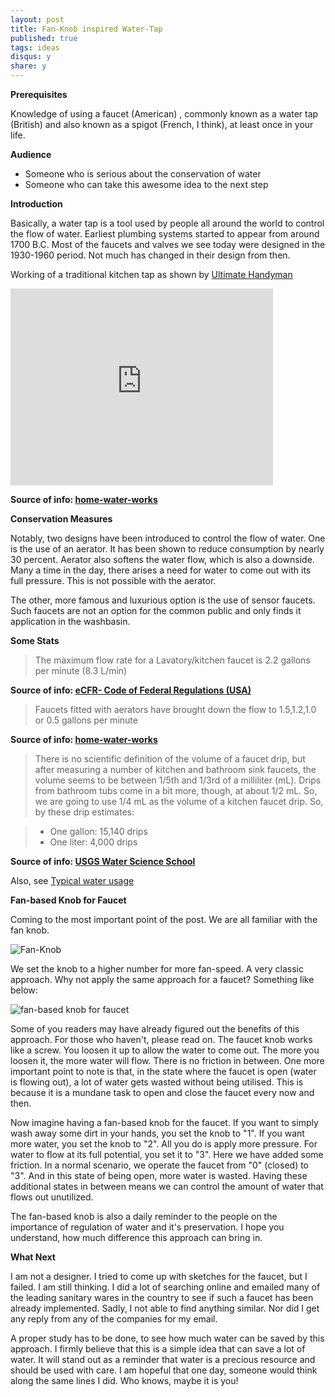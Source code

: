 ```yaml
---
layout: post
title: Fan-Knob inspired Water-Tap
published: true
tags: ideas
disqus:	y
share: y
---
```


**Prerequisites**

Knowledge of using a faucet (American) , commonly known as a water tap (British) and also known as a spigot (French, I think), at least once in your life.

**Audience**

+	Someone who is serious about the conservation of water
+	Someone who can take this awesome idea to the next step

**Introduction**

Basically, a water tap is a tool used by people all around the world to control the flow of water. Earliest plumbing systems started to appear from around 1700 B.C. Most of the faucets and valves we see today were designed in the 1930-1960 period. Not much has changed in their design from then. 

Working of a traditional kitchen tap as shown by [Ultimate Handyman](http://www.ultimatehandyman.co.uk/index.htm)

<iframe width="420" height="315" src="https://www.youtube.com/embed/FV4kH8IMjtY" frameborder="0" allowfullscreen> </iframe>


<b class="small">Source of info: [home-water-works](http://www.home-water-works.org/indoor-use/faucet)</b>

**Conservation Measures**

Notably, two designs have been introduced to control the flow of water. One is the use of an aerator. It has been shown to reduce consumption by nearly 30 percent. Aerator also softens the water flow, which is also a downside. Many a time in the day, there arises a need for water to come out with its full pressure. This is not possible with the aerator. 

The other, more famous and luxurious option is the use of sensor faucets. Such faucets are not an option for the common public and only finds it application in the washbasin. 

**Some Stats**

>The maximum flow rate for a Lavatory/kitchen faucet is 2.2 gallons per minute (8.3 L/min)

<b class="small">Source of info: [eCFR- Code of Federal Regulations (USA)](http://www.ecfr.gov/cgi-bin/text-idx?SID=45151ba12ebfbba8afbf95d31bcd2ace&mc=true&node=pt10.3.430&rgn=div5#se10.3.430_132)</b>

>Faucets fitted with aerators have brought down the flow to 1.5,1.2,1.0 or 0.5 gallons per minute

<b class="small">Source of info: [home-water-works](http://www.home-water-works.org/indoor-use/faucet)</b>

>There is no scientific definition of the volume of a faucet drip, but after measuring a number of kitchen and bathroom sink faucets, the volume seems to be between 1/5th and 1/3rd of a milliliter (mL). Drips from bathroom tubs come in a bit more, though, at about 1/2 mL. So, we are going to use 1/4 mL as the volume of a kitchen faucet drip. So, by these drip estimates:

>+	One gallon: 15,140 drips
>+	One liter: 4,000 drips

<b class="small">Source of info: [USGS Water Science School](http://water.usgs.gov/edu/qa-home-leak.html)</b>

Also, see [Typical water usage](http://water.usgs.gov/edu/qa-home-percapita.html)

**Fan-based Knob for Faucet**

Coming to the most important point of the post. We are all familiar with the fan knob. 

![Fan-Knob](http://cdn-simplyblog.rhcloud.com/uploads/big/7177995c25d137781ee231026a5b9b31.JPG)

We set the knob to a higher number for more fan-speed. A very classic approach. Why not apply the same approach for a faucet? Something like below: 

![fan-based knob for faucet](http://cdn-simplyblog.rhcloud.com/uploads/big/4e1b04afe29ccfc35a4ca01924fa30b5.png)

Some of you readers may have already figured out the benefits of this approach. For those who haven't, please read on. The faucet knob works like a screw. You loosen it up to allow the water to come out. The more you loosen it, the more water will flow. There is no friction in between. One more important point to note is that, in the state where the faucet is open (water is flowing out), a lot of water gets wasted without being utilised. This is because it is a mundane task to open and close the faucet every now and then.

Now imagine having a fan-based knob for the faucet. If you want to simply wash away some dirt in your hands, you set the knob to "1". If you want more water, you set the knob to "2". All you do is apply more pressure. For water to flow at its full potential, you set it to "3". Here we have added some friction. In a normal scenario, we operate the faucet from "0" (closed) to "3". And in this state of being open, more water is wasted. Having these additional states in between means we can control the amount of water that flows out unutilized. 

The fan-based knob is also a daily reminder to the people on the importance of regulation of water and it's preservation. I hope you understand, how much difference this approach can bring in. 

**What Next**

I am not a designer. I tried to come up with sketches for the faucet, but I failed. I am still thinking. I did a lot of searching online and emailed many of the leading sanitary wares in the country to see if such a faucet has been already implemented. Sadly, I not able to find anything similar. Nor did I get any reply from any of the companies for my email.

A proper study has to be done, to see how much water can be saved by this approach. I firmly believe that this is a simple idea that can save a lot of water. It will stand out as a reminder that water is a precious resource and should be used with care. I am hopeful that one day, someone would think along the same lines I did. Who knows, maybe it is you! 
